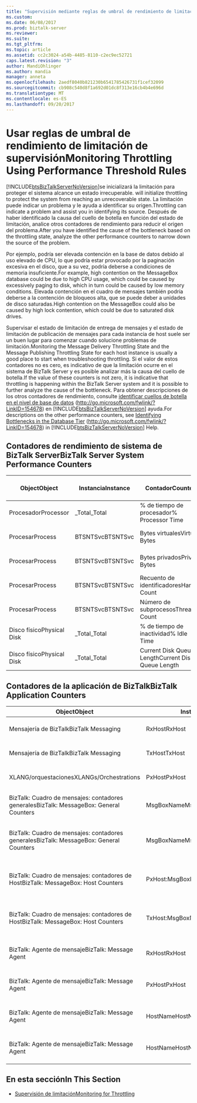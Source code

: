 ```yaml
---
title: "Supervisión mediante reglas de umbral de rendimiento de limitación | Documentos de Microsoft"
ms.custom: 
ms.date: 06/08/2017
ms.prod: biztalk-server
ms.reviewer: 
ms.suite: 
ms.tgt_pltfrm: 
ms.topic: article
ms.assetid: cc2c3024-a54b-4485-8110-c2ec9ec52721
caps.latest.revision: "3"
author: MandiOhlinger
ms.author: mandia
manager: anneta
ms.openlocfilehash: 2aedf8040b821230b6541785426731f1cef32099
ms.sourcegitcommit: cb908c540d8f1a692d01dc8f313e16cb4b4e696d
ms.translationtype: MT
ms.contentlocale: es-ES
ms.lasthandoff: 09/20/2017
---
```

# <a name="monitoring-throttling-using-performance-threshold-rules"></a><span data-ttu-id="76831-102">Usar reglas de umbral de rendimiento de limitación de supervisión</span><span class="sxs-lookup"><span data-stu-id="76831-102">Monitoring Throttling Using Performance Threshold Rules</span></span>
[!INCLUDE[btsBizTalkServerNoVersion](../includes/btsbiztalkservernoversion-md.md)]<span data-ttu-id="76831-103">se inicializará la limitación para proteger el sistema alcance un estado irrecuperable.</span><span class="sxs-lookup"><span data-stu-id="76831-103"> will initialize throttling to protect the system from reaching an unrecoverable state.</span></span> <span data-ttu-id="76831-104">La limitación puede indicar un problema y le ayuda a identificar su origen.</span><span class="sxs-lookup"><span data-stu-id="76831-104">Throttling can indicate a problem and assist you in identifying its source.</span></span> <span data-ttu-id="76831-105">Después de haber identificado la causa del cuello de botella en función del estado de limitación, analice otros contadores de rendimiento para reducir el origen del problema.</span><span class="sxs-lookup"><span data-stu-id="76831-105">After you have identified the cause of the bottleneck based on the throttling state, analyze the other performance counters to narrow down the source of the problem.</span></span>  
  
 <span data-ttu-id="76831-106">Por ejemplo, podría ser elevada contención en la base de datos debido al uso elevado de CPU, lo que podría estar provocado por la paginación excesiva en el disco, que a su vez, podría deberse a condiciones de memoria insuficiente.</span><span class="sxs-lookup"><span data-stu-id="76831-106">For example, high contention on the MessageBox database could be due to high CPU usage, which could be caused by excessively paging to disk, which in turn could be caused by low memory conditions.</span></span> <span data-ttu-id="76831-107">Elevada contención en el cuadro de mensajes también podría deberse a la contención de bloqueos alta, que se puede deber a unidades de disco saturadas.</span><span class="sxs-lookup"><span data-stu-id="76831-107">High contention on the MessageBox could also be caused by high lock contention, which could be due to saturated disk drives.</span></span>  
  
 <span data-ttu-id="76831-108">Supervisar el estado de limitación de entrega de mensajes y el estado de limitación de publicación de mensajes para cada instancia de host suele ser un buen lugar para comenzar cuando solucione problemas de limitación.</span><span class="sxs-lookup"><span data-stu-id="76831-108">Monitoring the Message Delivery Throttling State and the Message Publishing Throttling State for each host instance is usually a good place to start when troubleshooting throttling.</span></span> <span data-ttu-id="76831-109">Si el valor de estos contadores no es cero, es indicativo de que la limitación ocurre en el sistema de BizTalk Server y es posible analizar más la causa del cuello de botella.</span><span class="sxs-lookup"><span data-stu-id="76831-109">If the value of these counters is not zero, it is indicative that throttling is happening within the BizTalk Server system and it is possible to further analyze the cause of the bottleneck.</span></span> <span data-ttu-id="76831-110">Para obtener descripciones de los otros contadores de rendimiento, consulte [identificar cuellos de botella en el nivel de base de datos](http://go.microsoft.com/fwlink/?LinkID=154678) (http://go.microsoft.com/fwlink/?LinkID=154678) en [!INCLUDE[btsBizTalkServerNoVersion](../includes/btsbiztalkservernoversion-md.md)] ayuda.</span><span class="sxs-lookup"><span data-stu-id="76831-110">For descriptions on the other performance counters, see [Identifying Bottlenecks in the Database Tier](http://go.microsoft.com/fwlink/?LinkID=154678) (http://go.microsoft.com/fwlink/?LinkID=154678) in [!INCLUDE[btsBizTalkServerNoVersion](../includes/btsbiztalkservernoversion-md.md)] Help.</span></span>  
  
## <a name="biztalk-server-system-performance-counters"></a><span data-ttu-id="76831-111">Contadores de rendimiento de sistema de BizTalk Server</span><span class="sxs-lookup"><span data-stu-id="76831-111">BizTalk Server System Performance Counters</span></span>  
  
|<span data-ttu-id="76831-112">Object</span><span class="sxs-lookup"><span data-stu-id="76831-112">Object</span></span>|<span data-ttu-id="76831-113">Instancia</span><span class="sxs-lookup"><span data-stu-id="76831-113">Instance</span></span>|<span data-ttu-id="76831-114">Contador</span><span class="sxs-lookup"><span data-stu-id="76831-114">Counter</span></span>|<span data-ttu-id="76831-115">Finalidad de la supervisión</span><span class="sxs-lookup"><span data-stu-id="76831-115">Monitoring Purpose</span></span>|  
|------------|--------------|-------------|------------------------|  
|<span data-ttu-id="76831-116">Procesador</span><span class="sxs-lookup"><span data-stu-id="76831-116">Processor</span></span>|<span data-ttu-id="76831-117">_Total</span><span class="sxs-lookup"><span data-stu-id="76831-117">_Total</span></span>|<span data-ttu-id="76831-118">% de tiempo de procesador</span><span class="sxs-lookup"><span data-stu-id="76831-118">% Processor Time</span></span>|<span data-ttu-id="76831-119">Contención de recursos</span><span class="sxs-lookup"><span data-stu-id="76831-119">Resource Contention</span></span>|  
|<span data-ttu-id="76831-120">Procesar</span><span class="sxs-lookup"><span data-stu-id="76831-120">Process</span></span>|<span data-ttu-id="76831-121">BTSNTSvc</span><span class="sxs-lookup"><span data-stu-id="76831-121">BTSNTSvc</span></span>|<span data-ttu-id="76831-122">Bytes virtuales</span><span class="sxs-lookup"><span data-stu-id="76831-122">Virtual Bytes</span></span>|<span data-ttu-id="76831-123">Pérdida o inundación de memoria</span><span class="sxs-lookup"><span data-stu-id="76831-123">Memory Leak/Bloat</span></span>|  
|<span data-ttu-id="76831-124">Procesar</span><span class="sxs-lookup"><span data-stu-id="76831-124">Process</span></span>|<span data-ttu-id="76831-125">BTSNTSvc</span><span class="sxs-lookup"><span data-stu-id="76831-125">BTSNTSvc</span></span>|<span data-ttu-id="76831-126">Bytes privados</span><span class="sxs-lookup"><span data-stu-id="76831-126">Private Bytes</span></span>|<span data-ttu-id="76831-127">Pérdida o inundación de memoria</span><span class="sxs-lookup"><span data-stu-id="76831-127">Memory Leak/Bloat</span></span>|  
|<span data-ttu-id="76831-128">Procesar</span><span class="sxs-lookup"><span data-stu-id="76831-128">Process</span></span>|<span data-ttu-id="76831-129">BTSNTSvc</span><span class="sxs-lookup"><span data-stu-id="76831-129">BTSNTSvc</span></span>|<span data-ttu-id="76831-130">Recuento de identificadores</span><span class="sxs-lookup"><span data-stu-id="76831-130">Handle Count</span></span>|<span data-ttu-id="76831-131">Contención de recursos</span><span class="sxs-lookup"><span data-stu-id="76831-131">Resource Contention</span></span>|  
|<span data-ttu-id="76831-132">Procesar</span><span class="sxs-lookup"><span data-stu-id="76831-132">Process</span></span>|<span data-ttu-id="76831-133">BTSNTSvc</span><span class="sxs-lookup"><span data-stu-id="76831-133">BTSNTSvc</span></span>|<span data-ttu-id="76831-134">Número de subprocesos</span><span class="sxs-lookup"><span data-stu-id="76831-134">Thread Count</span></span>|<span data-ttu-id="76831-135">Contención de recursos</span><span class="sxs-lookup"><span data-stu-id="76831-135">Resource Contention</span></span>|  
|<span data-ttu-id="76831-136">Disco físico</span><span class="sxs-lookup"><span data-stu-id="76831-136">Physical Disk</span></span>|<span data-ttu-id="76831-137">_Total</span><span class="sxs-lookup"><span data-stu-id="76831-137">_Total</span></span>|<span data-ttu-id="76831-138">% de tiempo de inactividad</span><span class="sxs-lookup"><span data-stu-id="76831-138">% Idle Time</span></span>|<span data-ttu-id="76831-139">Contención de recursos</span><span class="sxs-lookup"><span data-stu-id="76831-139">Resource Contention</span></span>|  
|<span data-ttu-id="76831-140">Disco físico</span><span class="sxs-lookup"><span data-stu-id="76831-140">Physical Disk</span></span>|<span data-ttu-id="76831-141">_Total</span><span class="sxs-lookup"><span data-stu-id="76831-141">_Total</span></span>|<span data-ttu-id="76831-142">Current Disk Queue Length</span><span class="sxs-lookup"><span data-stu-id="76831-142">Current Disk Queue Length</span></span>|<span data-ttu-id="76831-143">Contención de recursos</span><span class="sxs-lookup"><span data-stu-id="76831-143">Resource Contention</span></span>|  
  
## <a name="biztalk-application-counters"></a><span data-ttu-id="76831-144">Contadores de la aplicación de BizTalk</span><span class="sxs-lookup"><span data-stu-id="76831-144">BizTalk Application Counters</span></span>  
  
|<span data-ttu-id="76831-145">Object</span><span class="sxs-lookup"><span data-stu-id="76831-145">Object</span></span>|<span data-ttu-id="76831-146">Instancia</span><span class="sxs-lookup"><span data-stu-id="76831-146">Instance</span></span>|<span data-ttu-id="76831-147">Contador</span><span class="sxs-lookup"><span data-stu-id="76831-147">Counter</span></span>|<span data-ttu-id="76831-148">Description</span><span class="sxs-lookup"><span data-stu-id="76831-148">Description</span></span>|  
|------------|--------------|-------------|-----------------|  
|<span data-ttu-id="76831-149">Mensajería de BizTalk</span><span class="sxs-lookup"><span data-stu-id="76831-149">BizTalk Messaging</span></span>|<span data-ttu-id="76831-150">RxHost</span><span class="sxs-lookup"><span data-stu-id="76831-150">RxHost</span></span>|<span data-ttu-id="76831-151">Documentos recibidos/seg.</span><span class="sxs-lookup"><span data-stu-id="76831-151">Documents Received/Sec</span></span>|<span data-ttu-id="76831-152">Tasa de entrada</span><span class="sxs-lookup"><span data-stu-id="76831-152">Incoming Rate</span></span>|  
|<span data-ttu-id="76831-153">Mensajería de BizTalk</span><span class="sxs-lookup"><span data-stu-id="76831-153">BizTalk Messaging</span></span>|<span data-ttu-id="76831-154">TxHost</span><span class="sxs-lookup"><span data-stu-id="76831-154">TxHost</span></span>|<span data-ttu-id="76831-155">Documentos procesados/seg.</span><span class="sxs-lookup"><span data-stu-id="76831-155">Documents Processed/Sec</span></span>|<span data-ttu-id="76831-156">Tasa de salida</span><span class="sxs-lookup"><span data-stu-id="76831-156">Outgoing Rate</span></span>|  
|<span data-ttu-id="76831-157">XLANG/orquestaciones</span><span class="sxs-lookup"><span data-stu-id="76831-157">XLANGs/Orchestrations</span></span>|<span data-ttu-id="76831-158">PxHost</span><span class="sxs-lookup"><span data-stu-id="76831-158">PxHost</span></span>|<span data-ttu-id="76831-159">Orquestaciones completadas/seg</span><span class="sxs-lookup"><span data-stu-id="76831-159">Orchestrations Completed/Sec</span></span>|<span data-ttu-id="76831-160">Tasa de procesamiento</span><span class="sxs-lookup"><span data-stu-id="76831-160">Processing Rate</span></span>|  
|<span data-ttu-id="76831-161">BizTalk: Cuadro de mensajes: contadores generales</span><span class="sxs-lookup"><span data-stu-id="76831-161">BizTalk: MessageBox: General Counters</span></span>|<span data-ttu-id="76831-162">MsgBoxName</span><span class="sxs-lookup"><span data-stu-id="76831-162">MsgBoxName</span></span>|<span data-ttu-id="76831-163">Tamaño de cola de impresión</span><span class="sxs-lookup"><span data-stu-id="76831-163">Spool Size</span></span>|<span data-ttu-id="76831-164">Tamaño acumulado de todas las colas de host</span><span class="sxs-lookup"><span data-stu-id="76831-164">Cumulative size of all Host Queues</span></span>|  
|<span data-ttu-id="76831-165">BizTalk: Cuadro de mensajes: contadores generales</span><span class="sxs-lookup"><span data-stu-id="76831-165">BizTalk: MessageBox: General Counters</span></span>|<span data-ttu-id="76831-166">MsgBoxName</span><span class="sxs-lookup"><span data-stu-id="76831-166">MsgBoxName</span></span>|<span data-ttu-id="76831-167">Tamaño de los datos de seguimiento</span><span class="sxs-lookup"><span data-stu-id="76831-167">Tracking Data Size</span></span>|<span data-ttu-id="76831-168">Tamaño de la tabla TrackingData en el cuadro de mensajes</span><span class="sxs-lookup"><span data-stu-id="76831-168">Size of TrackingData table on the MessageBox</span></span>|  
|<span data-ttu-id="76831-169">BizTalk: Cuadro de mensajes: contadores de Host</span><span class="sxs-lookup"><span data-stu-id="76831-169">BizTalk: MessageBox: Host Counters</span></span>|<span data-ttu-id="76831-170">PxHost:MsgBoxName</span><span class="sxs-lookup"><span data-stu-id="76831-170">PxHost:MsgBoxName</span></span>|<span data-ttu-id="76831-171">Cola de host - Longitud</span><span class="sxs-lookup"><span data-stu-id="76831-171">Host Queue - Length</span></span>|<span data-ttu-id="76831-172">Número de mensajes en la cola de host específica</span><span class="sxs-lookup"><span data-stu-id="76831-172">Number of messages in the specific Host Queue</span></span>|  
|<span data-ttu-id="76831-173">BizTalk: Cuadro de mensajes: contadores de Host</span><span class="sxs-lookup"><span data-stu-id="76831-173">BizTalk: MessageBox: Host Counters</span></span>|<span data-ttu-id="76831-174">TxHost:MsgBoxName</span><span class="sxs-lookup"><span data-stu-id="76831-174">TxHost:MsgBoxName</span></span>|<span data-ttu-id="76831-175">Cola de host - Longitud</span><span class="sxs-lookup"><span data-stu-id="76831-175">Host Queue - Length</span></span>|<span data-ttu-id="76831-176">Número de mensajes en la cola de host específica</span><span class="sxs-lookup"><span data-stu-id="76831-176">Number of messages in the specific Host Queue</span></span>|  
|<span data-ttu-id="76831-177">BizTalk: Agente de mensaje</span><span class="sxs-lookup"><span data-stu-id="76831-177">BizTalk: Message Agent</span></span>|<span data-ttu-id="76831-178">RxHost</span><span class="sxs-lookup"><span data-stu-id="76831-178">RxHost</span></span>|<span data-ttu-id="76831-179">Tamaño de base de datos</span><span class="sxs-lookup"><span data-stu-id="76831-179">Database Size</span></span>|<span data-ttu-id="76831-180">Tamaño de la cola de publicación (PxHost)</span><span class="sxs-lookup"><span data-stu-id="76831-180">Size of publishing (PxHost) Queue</span></span>|  
|<span data-ttu-id="76831-181">BizTalk: Agente de mensaje</span><span class="sxs-lookup"><span data-stu-id="76831-181">BizTalk: Message Agent</span></span>|<span data-ttu-id="76831-182">PxHost</span><span class="sxs-lookup"><span data-stu-id="76831-182">PxHost</span></span>|<span data-ttu-id="76831-183">Tamaño de base de datos</span><span class="sxs-lookup"><span data-stu-id="76831-183">Database Size</span></span>|<span data-ttu-id="76831-184">Tamaño de la cola de publicación (TxHost)</span><span class="sxs-lookup"><span data-stu-id="76831-184">Size of publishing (TxHost) Queue</span></span>|  
|<span data-ttu-id="76831-185">BizTalk: Agente de mensaje</span><span class="sxs-lookup"><span data-stu-id="76831-185">BizTalk: Message Agent</span></span>|<span data-ttu-id="76831-186">HostName</span><span class="sxs-lookup"><span data-stu-id="76831-186">HostName</span></span>|<span data-ttu-id="76831-187">Estado de limitación de entrega de mensajes</span><span class="sxs-lookup"><span data-stu-id="76831-187">Message Delivery Throttling State</span></span>|<span data-ttu-id="76831-188">Afecta a los transportes XLANG y de salida</span><span class="sxs-lookup"><span data-stu-id="76831-188">Affects XLANG and Outbound transports</span></span>|  
|<span data-ttu-id="76831-189">BizTalk: Agente de mensaje</span><span class="sxs-lookup"><span data-stu-id="76831-189">BizTalk: Message Agent</span></span>|<span data-ttu-id="76831-190">HostName</span><span class="sxs-lookup"><span data-stu-id="76831-190">HostName</span></span>|<span data-ttu-id="76831-191">Estado de la limitación de publicación de mensajes</span><span class="sxs-lookup"><span data-stu-id="76831-191">Message Publishing Throttling State</span></span>|<span data-ttu-id="76831-192">Afecta a los transportes XLANG y de entrada</span><span class="sxs-lookup"><span data-stu-id="76831-192">Affects XLANG and Inbound transports</span></span>|  
  
## <a name="in-this-section"></a><span data-ttu-id="76831-193">En esta sección</span><span class="sxs-lookup"><span data-stu-id="76831-193">In This Section</span></span>  
  
-   [<span data-ttu-id="76831-194">Supervisión de limitación</span><span class="sxs-lookup"><span data-stu-id="76831-194">Monitoring for Throttling</span></span>](../technical-guides/monitoring-for-throttling.md)
